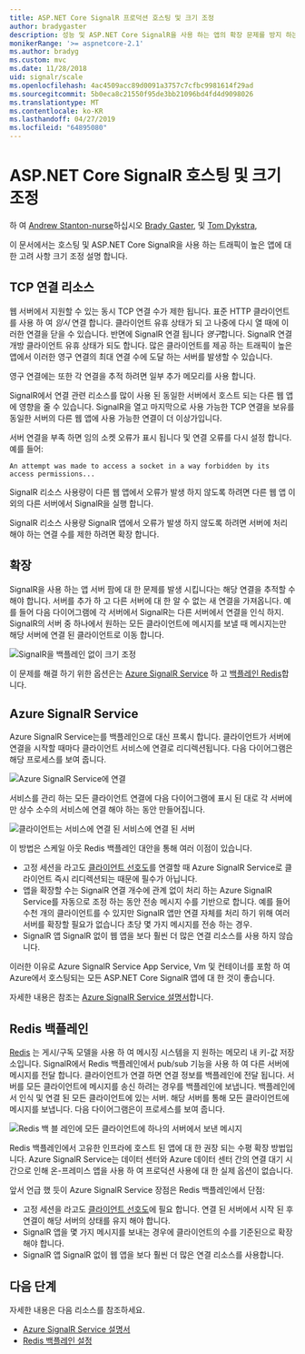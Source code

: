 ```yaml
---
title: ASP.NET Core SignalR 프로덕션 호스팅 및 크기 조정
author: bradygaster
description: 성능 및 ASP.NET Core SignalR을 사용 하는 앱의 확장 문제를 방지 하는 방법에 알아봅니다.
monikerRange: '>= aspnetcore-2.1'
ms.author: bradyg
ms.custom: mvc
ms.date: 11/28/2018
uid: signalr/scale
ms.openlocfilehash: 4ac4509acc89d0091a3757c7cfbc9981614f29ad
ms.sourcegitcommit: 5b0eca8c21550f95de3bb21096bd4fd4d9098026
ms.translationtype: MT
ms.contentlocale: ko-KR
ms.lasthandoff: 04/27/2019
ms.locfileid: "64895080"
---
```

# <a name="aspnet-core-signalr-hosting-and-scaling"></a>ASP.NET Core SignalR 호스팅 및 크기 조정

하 여 [Andrew Stanton-nurse](https://twitter.com/anurse)하십시오 [Brady Gaster](https://twitter.com/bradygaster), 및 [Tom Dykstra](https://github.com/tdykstra),

이 문서에서는 호스팅 및 ASP.NET Core SignalR을 사용 하는 트래픽이 높은 앱에 대 한 고려 사항 크기 조정 설명 합니다.

## <a name="tcp-connection-resources"></a>TCP 연결 리소스

웹 서버에서 지원할 수 있는 동시 TCP 연결 수가 제한 됩니다. 표준 HTTP 클라이언트를 사용 하 여 *임시* 연결 합니다. 클라이언트 유휴 상태가 되 고 나중에 다시 열 때에 이러한 연결을 닫을 수 있습니다. 반면에 SignalR 연결 됩니다 *영구*합니다. SignalR 연결 개방 클라이언트 유휴 상태가 되도 합니다. 많은 클라이언트를 제공 하는 트래픽이 높은 앱에서 이러한 영구 연결의 최대 연결 수에 도달 하는 서버를 발생할 수 있습니다.

영구 연결에는 또한 각 연결을 추적 하려면 일부 추가 메모리를 사용 합니다.

SignalR에서 연결 관련 리소스를 많이 사용 된 동일한 서버에서 호스트 되는 다른 웹 앱에 영향을 줄 수 있습니다. SignalR을 열고 마지막으로 사용 가능한 TCP 연결을 보유를 동일한 서버의 다른 웹 앱에 사용 가능한 연결이 더 이상가입니다.

서버 연결을 부족 하면 임의 소켓 오류가 표시 됩니다 및 연결 오류를 다시 설정 합니다. 예를 들어:

```
An attempt was made to access a socket in a way forbidden by its access permissions...
```

SignalR 리소스 사용량이 다른 웹 앱에서 오류가 발생 하지 않도록 하려면 다른 웹 앱 이외의 다른 서버에서 SignalR을 실행 합니다.

SignalR 리소스 사용량 SignalR 앱에서 오류가 발생 하지 않도록 하려면 서버에 처리 해야 하는 연결 수를 제한 하려면 확장 합니다.

## <a name="scale-out"></a>확장

SignalR을 사용 하는 앱 서버 팜에 대 한 문제를 발생 시킵니다는 해당 연결을 추적할 수 해야 합니다. 서버를 추가 하 고 다른 서버에 대 한 알 수 없는 새 연결을 가져옵니다. 예를 들어 다음 다이어그램에 각 서버에서 SignalR는 다른 서버에서 연결을 인식 하지. SignalR의 서버 중 하나에서 원하는 모든 클라이언트에 메시지를 보낼 때 메시지는만 해당 서버에 연결 된 클라이언트로 이동 합니다.

![SignalR을 백플레인 없이 크기 조정](scale/_static/scale-no-backplane.png)

이 문제를 해결 하기 위한 옵션은는 [Azure SignalR Service](#azure-signalr-service) 하 고 [백플레인 Redis](#redis-backplane)합니다.

## <a name="azure-signalr-service"></a>Azure SignalR Service

Azure SignalR Service는를 백플레인으로 대신 프록시 합니다. 클라이언트가 서버에 연결을 시작할 때마다 클라이언트 서비스에 연결로 리디렉션됩니다. 다음 다이어그램은 해당 프로세스를 보여 줍니다.

![Azure SignalR Service에 연결](scale/_static/azure-signalr-service-one-connection.png)

서비스를 관리 하는 모든 클라이언트 연결에 다음 다이어그램에 표시 된 대로 각 서버에만 상수 소수의 서비스에 연결 해야 하는 동안 만들어집니다.

![클라이언트는 서비스에 연결 된 서비스에 연결 된 서버](scale/_static/azure-signalr-service-multiple-connections.png)

이 방법은 스케일 아웃 Redis 백플레인 대안을 통해 여러 이점이 있습니다.

* 고정 세션을 라고도 [클라이언트 선호도](/iis/extensions/configuring-application-request-routing-arr/http-load-balancing-using-application-request-routing#step-3---configure-client-affinity)를 연결할 때 Azure SignalR Service로 클라이언트 즉시 리디렉션되는 때문에 필수가 아닙니다.
* 앱을 확장할 수는 SignalR 연결 개수에 관계 없이 처리 하는 Azure SignalR Service를 자동으로 조정 하는 동안 전송 메시지 수를 기반으로 합니다. 예를 들어 수천 개의 클라이언트를 수 있지만 SignalR 앱만 연결 자체를 처리 하기 위해 여러 서버를 확장할 필요가 없습니다 초당 몇 가지 메시지를 전송 하는 경우.
* SignalR 앱 SignalR 없이 웹 앱을 보다 훨씬 더 많은 연결 리소스를 사용 하지 않습니다.

이러한 이유로 Azure SignalR Service App Service, Vm 및 컨테이너를 포함 하 여 Azure에서 호스팅되는 모든 ASP.NET Core SignalR 앱에 대 한 것이 좋습니다.

자세한 내용은 참조는 [Azure SignalR Service 설명서](/azure/azure-signalr/signalr-overview)합니다.

## <a name="redis-backplane"></a>Redis 백플레인

[Redis](https://redis.io/) 는 게시/구독 모델을 사용 하 여 메시징 시스템을 지 원하는 메모리 내 키-값 저장소입니다. SignalR에서 Redis 백플레인에서 pub/sub 기능을 사용 하 여 다른 서버에 메시지를 전달 합니다. 클라이언트가 연결 하면 연결 정보를 백플레인에 전달 됩니다. 서버를 모든 클라이언트에 메시지를 송신 하려는 경우를 백플레인에 보냅니다. 백플레인에서 인식 및 연결 된 모든 클라이언트에 있는 서버. 해당 서버를 통해 모든 클라이언트에 메시지를 보냅니다. 다음 다이어그램은이 프로세스를 보여 줍니다.

![Redis 백 블 레인에 모든 클라이언트에 하나의 서버에서 보낸 메시지](scale/_static/redis-backplane.png)

Redis 백플레인에서 고유한 인프라에 호스트 된 앱에 대 한 권장 되는 수평 확장 방법입니다. Azure SignalR Service는 데이터 센터와 Azure 데이터 센터 간의 연결 대기 시간으로 인해 온-프레미스 앱을 사용 하 여 프로덕션 사용에 대 한 실제 옵션이 없습니다.

앞서 언급 했 듯이 Azure SignalR Service 장점은 Redis 백플레인에서 단점:

* 고정 세션을 라고도 [클라이언트 선호도](/iis/extensions/configuring-application-request-routing-arr/http-load-balancing-using-application-request-routing#step-3---configure-client-affinity)에 필요 합니다. 연결 된 서버에서 시작 된 후 연결이 해당 서버의 상태를 유지 해야 합니다.
* SignalR 앱을 몇 가지 메시지를 보내는 경우에 클라이언트의 수를 기준된으로 확장 해야 합니다.
* SignalR 앱 SignalR 없이 웹 앱을 보다 훨씬 더 많은 연결 리소스를 사용합니다.

## <a name="next-steps"></a>다음 단계

자세한 내용은 다음 리소스를 참조하세요.

* [Azure SignalR Service 설명서](/azure/azure-signalr/signalr-overview)
* [Redis 백플레인 설정](xref:signalr/redis-backplane)

